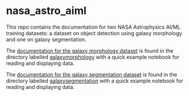 # nasa_astro_aiml
This repo contains the documentation for two NASA Astrophysics AI/ML training datasets: a dataset on object detection using galaxy morphology and one on galaxy segmentation.

The [documentation for the galaxy morphology dataset](https://github.com/erinleeryan/nasa_astro_aiml/blob/main/galaxymorphology/galaxy_morphology_data_documentation.md) is found in the directory labelled [galaxymorphology](https://github.com/erinleeryan/nasa_astro_aiml/tree/main/galaxymorphology) with a quick example notebook for reading and displaying data.

The [documentation for the galaxy segmentation dataset](https://github.com/erinleeryan/nasa_astro_aiml/blob/main/galaxysegmentation/galaxy_segmentation_data_documentation.md) is found in the directory labelled [galaxysegmentation](https://github.com/erinleeryan/nasa_astro_aiml/tree/main/galaxysegmentation) with a quick example notebook for reading and displaying data.


